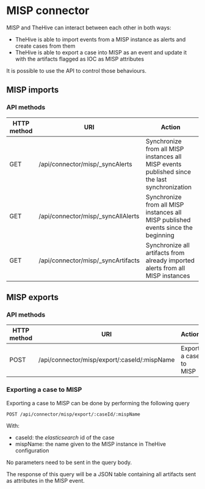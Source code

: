 # MISP connector

MISP and TheHive can interact between each other in both ways:
* TheHive is able to import events from a MISP instance as alerts and create cases from them
* TheHive is able to export a case into MISP as an event and update it with the artifacts flagged as IOC as MISP attributes

It is possible to use the API to control those behaviours.

## MISP imports

### API methods

| HTTP method | URI                                | Action                                                                                        |
|-------------|------------------------------------|-----------------------------------------------------------------------------------------------|
| GET         | /api/connector/misp/_syncAlerts    | Synchronize from all MISP instances all MISP events published since the last synchronization  |
| GET         | /api/connector/misp/_syncAllAlerts | Synchronize from all MISP instances all MISP published events since the beginning             |
| GET         | /api/connector/misp/_syncArtifacts | Synchronize all artifacts from already imported alerts from all MISP instances                |

## MISP exports

### API methods

| HTTP method | URI                                           | Action                |
|-------------|-----------------------------------------------|-----------------------|
| POST        | /api/connector/misp/export/:caseId/:mispName | Export a case to MISP |

### Exporting a case to MISP
Exporting a case to MISP can be done by performing the following query
```
POST /api/connector/misp/export/:caseId/:mispName
```
With:
* caseId: the _elasticsearch_ id of the case
* mispName: the name given to the MISP instance in TheHive configuration

No parameters need to be sent in the query body.

The response of this query will be a JSON table containing all artifacts sent as attributes in the MISP event.

